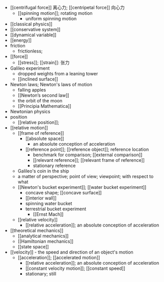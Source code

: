 - [[centrifugal force]] 离心力; [[centripetal force]] 向心力
    - [[spinning motion]]; rotating motion
        - uniform spinning motion
- [[classical physics]]
- [[conservative system]]
- [[dynamical variable]]
- [[energy]]
- friction
    - frictionless;
- [[force]]
    - [[stress]]; [[strain]]: 张力
- Galileo experiment
    - dropped weights from a leaning tower
    - [[inclined surface]]
- Newton laws; Newton's laws of motion
    - falling apples
    - [[Newton’s second law]]
    - the orbit of the moon
    - [[Principia Mathematica]]
- Newtonian physics
- position
    - [[relative position]];
- [[relative motion]]
    - [[frame of reference]]
        - [[absolute space]]
            - an absolute conception of acceleration
        - [[reference point]]; [[reference object]]; reference location
            - benchmark for comparison; [[external comparison]]
            - [[relevant reference]]; [[relevant frame of reference]]
            - stationary reference
    - Galileo's coin in the ship
    - a matter of perspective; point of view; viewpoint; with respect to what
    - [[Newton's bucket experiment]]; [[water bucket experiment]]
        - concave shape; [[concave surface]]
        - [[interior wall]]
        - spinning water bucket
        - terrestrial bucket experiment
            - [[Ernst Mach]]
    - [[relative velocity]]
        - [[relative acceleration]]; an absolute conception of acceleration
- [[theoretical mechanics]]
    - [[analytical mechanics]]
    - [[Hamiltonian mechanics]]
    - [[state space]]
- [[velocity]] - the speed and direction of an object's motion
    - [[acceleration]]; [[accelerated motion]]
        - [[relative acceleration]]; an absolute conception of acceleration
        - [[constant velocity motion]]; [[constant speed]]
        - stationary; still
